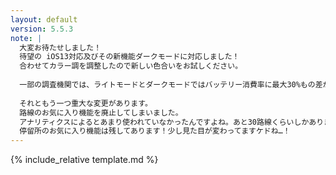 ```yaml
---
layout: default
version: 5.5.3
note: |
  大変お待たせしました！
  待望の iOS13対応及びその新機能ダークモードに対応しました！
  合わせてカラー調を調整したので新しい色合いをお試しください。
  
  一部の調査機関では、ライトモードとダークモードではバッテリー消費率に最大30%もの差があるとの結果が出ているみたいですよ。なんでも、iPhoneの画面を構成する有機ELディスプレイは『黒く光ることができる』からバックライトの必要が無いのだとか…
  
  それともう一つ重大な変更があります。
  路線のお気に入り機能を廃止してしまいました。
  アナリティクスによるとあまり使われていなかったんですよね。あと30路線くらいしかありませんし。使っていてくれた方、ごめんなさい…
  停留所のお気に入り機能は残してあります！少し見た目が変わってますケドね…！
---
```


{% include_relative template.md %}
